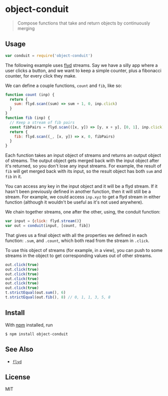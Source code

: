 # object-conduit

> Compose functions that take and return objects by continuously merging

## Usage

```js
var conduit = require('object-conduit')
```

The following example uses [flyd](https://github.com/paldepind/flyd) streams. Say we have a silly app where a user clicks a button, and we want to keep a simple counter, plus a fibonacci counter, for every click they make.

We can define a couple functions, `count` and `fib`, like so:

```js
function count (inp) {
  return {
    sum: flyd.scan((sum) => sum + 1, 0, inp.click)
  }
}
function fib (inp) {
  // Keep a stream of fib pairs
  const fibPairs = flyd.scan(([x, y]) => [y, x + y], [0, 1], inp.click)
  return {
    fib: flyd.scan((_, [x, y]) => x, 0, fibPairs)
  }
}
```

Each function takes an input object of streams and returns an output object of streams. The output object gets merged back with the input object after it's returned, so you don't lose any input streams. For example, the result of `fib` will get merged back with its input, so the result object has both `sum` and `fib` in it.

You can access any key in the input object and it will be a flyd stream. If it hasn't been previously defined in another function, then it will still be a stream. For example, we could access `inp.xyz` to get a flyd stream in either function (although it wouldn't be useful as it's not used anywhere).

We chain together streams, one after the other, using, the conduit function:

```js
var input = {click: flyd.stream()}
var out = conduit(input, [count, fib])
```

That gives us a final object with all the properties we defined in each function: `.sum`, and `.count`, which both read from the stream in `.click`.

To use this object of streams (for example, in a view), you can push to some streams in the object to get corresponding values out of other streams.

```js
out.click(true)
out.click(true)
out.click(true)
out.click(true)
out.click(true)
out.click(true)
t.strictEqual(out.sum(), 6)
t.strictEqual(out.fib(), 8) // 0, 1, 1, 3, 5, 8
```

## Install

With [npm](https://npmjs.org/) installed, run

```
$ npm install object-conduit
```

## See Also

- [`flyd`](https://github.com/paldepind/flyd)

## License

MIT

